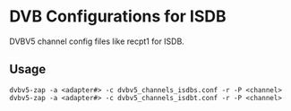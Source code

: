 # DVB Configurations for ISDB
DVBV5 channel config files like recpt1 for ISDB.

## Usage
```
dvbv5-zap -a <adapter#> -c dvbv5_channels_isdbs.conf -r -P <channel>
dvbv5-zap -a <adapter#> -c dvbv5_channels_isdbt.conf -r -P <channel>
```
